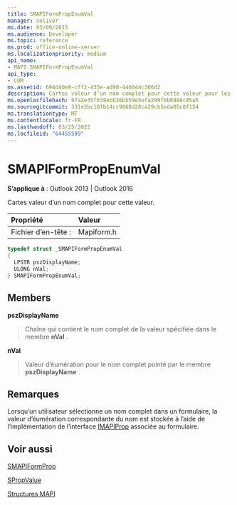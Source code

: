 ```yaml
---
title: SMAPIFormPropEnumVal
manager: soliver
ms.date: 03/09/2015
ms.audience: Developer
ms.topic: reference
ms.prod: office-online-server
ms.localizationpriority: medium
api_name:
- MAPI.SMAPIFormPropEnumVal
api_type:
- COM
ms.assetid: 694d40e9-cff2-435e-ad90-446044c306d2
description: Cartes valeur d’un nom complet pour cette valeur pour les Outlook 2013 et Outlook 2016.
ms.openlocfilehash: 97a2e45f639ebb26bb59e5efa299f6b0d88c85a6
ms.sourcegitcommit: 331e2bc18fb14cc9868d28ca29cb5eda85c8f154
ms.translationtype: MT
ms.contentlocale: fr-FR
ms.lasthandoff: 03/25/2022
ms.locfileid: "64455509"
---
```

# <a name="smapiformpropenumval"></a>SMAPIFormPropEnumVal

  
  
**S’applique à** : Outlook 2013 | Outlook 2016 
  
Cartes valeur d’un nom complet pour cette valeur. 
  
|Propriété |Valeur |
|:-----|:-----|
|Fichier d’en-tête :  <br/> |Mapiform.h  <br/> |
   
```cpp
typedef struct _SMAPIFormPropEnumVal
{
  LPSTR pszDisplayName;
  ULONG nVal;
} SMAPIFormPropEnumVal;

```

## <a name="members"></a>Members

 **pszDisplayName**
  
> Chaîne qui contient le nom complet de la valeur spécifiée dans le membre **nVal** . 
    
 **nVal**
  
> Valeur d’éumération pour le nom complet pointé par le membre **pszDisplayName** . 
    
## <a name="remarks"></a>Remarques

Lorsqu’un utilisateur sélectionne un nom complet dans un formulaire, la valeur d’éumération correspondante du nom est stockée à l’aide de l’implémentation de l’interface [IMAPIProp](imapipropiunknown.md) associée au formulaire. 
  
## <a name="see-also"></a>Voir aussi



[SMAPIFormProp](smapiformprop.md)
  
[SPropValue](spropvalue.md)


[Structures MAPI](mapi-structures.md)

